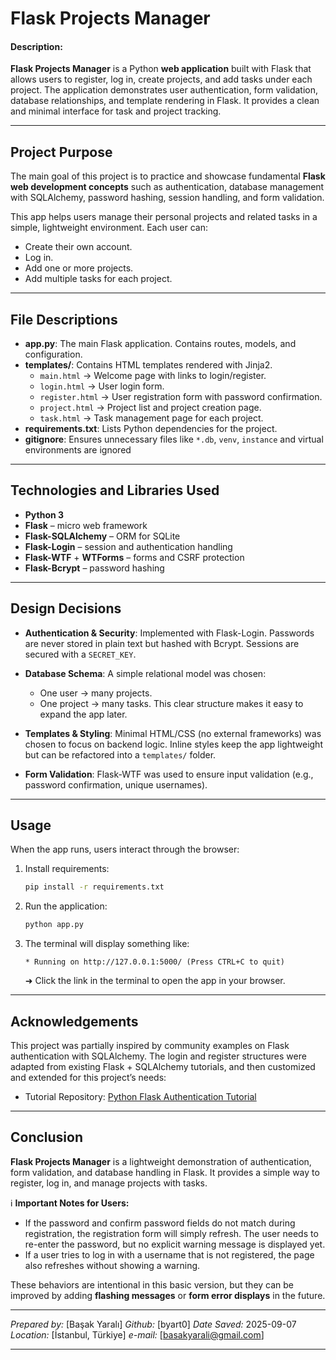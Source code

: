 # Flask Projects Manager

#### Description:

**Flask Projects Manager** is a Python **web application** built with Flask that allows users to register, log in, create projects, and add tasks under each project. The application demonstrates user authentication, form validation, database relationships, and template rendering in Flask. It provides a clean and minimal interface for task and project tracking.


---

## Project Purpose
The main goal of this project is to practice and showcase fundamental **Flask web development concepts** such as authentication, database management with SQLAlchemy, password hashing, session handling, and form validation.

This app helps users manage their personal projects and related tasks in a simple, lightweight environment. Each user can:

- Create their own account.
- Log in.
- Add one or more projects.
- Add multiple tasks for each project.

---

## File Descriptions

- **app.py**: The main Flask application. Contains routes, models, and configuration.
- **templates/**: Contains HTML templates rendered with Jinja2.
  - `main.html` → Welcome page with links to login/register.
  - `login.html` → User login form.
  - `register.html` → User registration form with password confirmation.
  - `project.html` → Project list and project creation page.
  - `task.html` → Task management page for each project.
- **requirements.txt**: Lists Python dependencies for the project.
- **gitignore**: Ensures unnecessary files like `*.db`, `venv`, `instance` and virtual environments are ignored


---

## Technologies and Libraries Used

- **Python 3**
- **Flask** – micro web framework
- **Flask-SQLAlchemy** – ORM for SQLite
- **Flask-Login** – session and authentication handling
- **Flask-WTF** + **WTForms** – forms and CSRF protection
- **Flask-Bcrypt** – password hashing

---

## Design Decisions

- **Authentication & Security**:
  Implemented with Flask-Login. Passwords are never stored in plain text but hashed with Bcrypt. Sessions are secured with a `SECRET_KEY`.

- **Database Schema**:
  A simple relational model was chosen:
  - One user → many projects.
  - One project → many tasks.
  This clear structure makes it easy to expand the app later.

- **Templates & Styling**:
  Minimal HTML/CSS (no external frameworks) was chosen to focus on backend logic. Inline styles keep the app lightweight but can be refactored into a `templates/` folder.

- **Form Validation**:
  Flask-WTF was used to ensure input validation (e.g., password confirmation, unique usernames).

---

## Usage

When the app runs, users interact through the browser:

1. Install requirements:
   ```bash
   pip install -r requirements.txt
   ```

2. Run the application:
   ```bash
   python app.py
   ```

3. The terminal will display something like:
   ```
   * Running on http://127.0.0.1:5000/ (Press CTRL+C to quit)
   ```
   ➜ Click the link in the terminal to open the app in your browser.

---
## Acknowledgements

This project was partially inspired by community examples on Flask authentication with SQLAlchemy.
The login and register structures were adapted from existing Flask + SQLAlchemy tutorials, and then customized and extended for this project’s needs:

- Tutorial Repository: [Python Flask Authentication Tutorial](https://github.com/neupanic/Python-Flask-Authentication-Tutorial.git)


---

## Conclusion

**Flask Projects Manager** is a lightweight demonstration of authentication, form validation, and database handling in Flask. It provides a simple way to register, log in, and manage projects with tasks.

ℹ️ **Important Notes for Users:**
- If the password and confirm password fields do not match during registration, the registration form will simply refresh. The user needs to re-enter the password, but no explicit warning message is displayed yet.
- If a user tries to log in with a username that is not registered, the page also refreshes without showing a warning.

These behaviors are intentional in this basic version, but they can be improved by adding **flashing messages** or **form error displays** in the future.  


---

*Prepared by:* [Başak Yaralı]
*Github:* [byart0]
*Date Saved:* 2025-09-07
*Location:* [İstanbul, Türkiye]
*e-mail:* [basakyarali@gmail.com]

---

